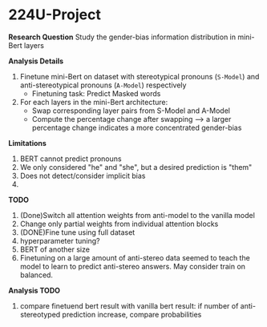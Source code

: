 # 224U-Project

**Research Question**
Study the gender-bias information distribution in mini-Bert layers

**Analysis Details**
1. Finetune mini-Bert on dataset with stereotypical pronouns (`S-Model`) and anti-stereotypical pronouns (`A-Model`) respectively
    - Finetuning task: Predict Masked words
2. For each layers in the mini-Bert architecture:
    - Swap corresponding layer pairs from S-Model and A-Model 
    - Compute the percentage change after swapping --> a larger percentage change indicates a more concentrated gender-bias 

**Limitations**
1. BERT cannot predict pronouns 
2. We only considered "he" and "she", but a desired prediction is "them" 
3. Does not detect/consider implicit bias
4. 
**TODO**
1. (Done)Switch all attention weights from anti-model to the vanilla model
2. Change only partial weights from individual attention blocks
3. (DONE)Fine tune using full dataset
4. hyperparameter tuning?
5. BERT of another size
6. Finetuning on a large amount of anti-stereo data seemed to teach the model to learn to predict anti-stereo answers. May consider train on balanced.

**Analysis TODO**
1. compare finetuend bert result with vanilla bert result: if number of anti-stereotyped prediction increase, compare probabilities
